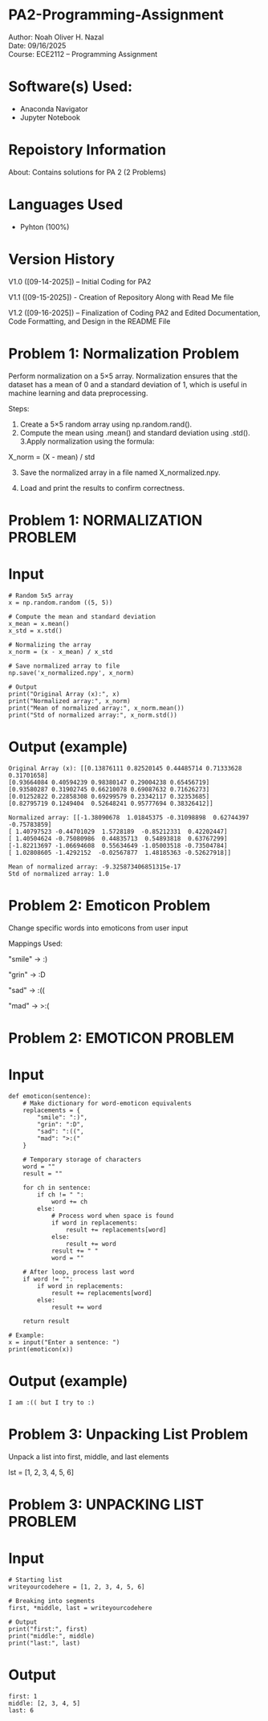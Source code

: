 # PA2-Programming-Assignment

Author: Noah Oliver H. Nazal  
Date: 09/16/2025  
Course: ECE2112 – Programming Assignment  

# Software(s) Used:
- Anaconda Navigator  
- Jupyter Notebook  

# Repoistory Information
About: Contains solutions for PA 2 (2 Problems)  

# Languages Used
- Pyhton (100%)

# Version History
V1.0 ([09-14-2025]) – Initial Coding for PA2  

V1.1 ([09-15-2025]) - Creation of Repository Along with Read Me file  

V1.2 ([09-16-2025]) – Finalization of Coding PA2 and Edited Documentation, Code Formatting, and Design in the README File  

# Problem 1: Normalization Problem
Perform normalization on a 5×5 array. Normalization ensures that the dataset has a mean of 0 and a standard deviation of 1, which is useful in machine learning and data preprocessing.

Steps:

1. Create a 5×5 random array using np.random.rand().
2. Compute the mean using .mean() and standard deviation using .std(). 3.Apply normalization using the formula:

X_norm = (X - mean) / std

3. Save the normalized array in a file named X_normalized.npy.

4. Load and print the results to confirm correctness.


# Problem 1: NORMALIZATION PROBLEM
# Input
    # Random 5x5 array
    x = np.random.random ((5, 5))

    # Compute the mean and standard deviation
    x_mean = x.mean()
    x_std = x.std()

    # Normalizing the array
    x_norm = (x - x_mean) / x_std

    # Save normalized array to file
    np.save('x_normalized.npy', x_norm)

    # Output
    print("Original Array (x):", x)
    print("Normalized array:", x_norm)
    print("Mean of normalized array:", x_norm.mean())
    print("Std of normalized array:", x_norm.std())

# Output (example)
    Original Array (x): [[0.13876111 0.82520145 0.44485714 0.71333628 0.31701658]
    [0.93664084 0.40594239 0.98380147 0.29004238 0.65456719]
    [0.93580287 0.31902745 0.66210078 0.69087632 0.71626273]
    [0.01252822 0.22858308 0.69299579 0.23342117 0.32353685]
    [0.82795719 0.1249404  0.52648241 0.95777694 0.38326412]]
    
    Normalized array: [[-1.38090678  1.01845375 -0.31098898  0.62744397 -0.75783859]
    [ 1.40797523 -0.44701029  1.5728189  -0.85212331  0.42202447]
    [ 1.40504624 -0.75080986  0.44835713  0.54893818  0.63767299]
    [-1.82213697 -1.06694608  0.55634649 -1.05003518 -0.73504784]
    [ 1.02808605 -1.4292152  -0.02567877  1.48185363 -0.52627918]]
    
    Mean of normalized array: -9.325873406851315e-17
    Std of normalized array: 1.0

# Problem 2: Emoticon Problem
Change specific words into emoticons from user input

Mappings Used:

"smile" → :)

"grin" → :D

"sad" → :((

"mad" → >:(

# Problem 2: EMOTICON PROBLEM
# Input
    def emoticon(sentence):
        # Make dictionary for word-emoticon equivalents
        replacements = {
            "smile": ":)",
            "grin": ":D",
            "sad": ":((",
            "mad": ">:("
        }

        # Temporary storage of characters
        word = ""
        result = ""

        for ch in sentence:
            if ch != " ":
                word += ch
            else:
                # Process word when space is found
                if word in replacements:
                    result += replacements[word]
                else:
                    result += word
                result += " "
                word = ""

        # After loop, process last word
        if word != "":
            if word in replacements:
                result += replacements[word]
            else:
                result += word

        return result

    # Example:
    x = input("Enter a sentence: ")
    print(emoticon(x))

# Output (example)
    I am :(( but I try to :)

# Problem 3: Unpacking List Problem
Unpack a list into first, middle, and last elements

lst = [1, 2, 3, 4, 5, 6]

# Problem 3: UNPACKING LIST PROBLEM
# Input
    # Starting list
    writeyourcodehere = [1, 2, 3, 4, 5, 6]

    # Breaking into segments
    first, *middle, last = writeyourcodehere

    # Output
    print("first:", first)
    print("middle:", middle)
    print("last:", last)

# Output
    first: 1  
    middle: [2, 3, 4, 5]  
    last: 6  
